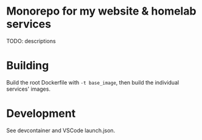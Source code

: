 # Monorepo for my website & homelab services

TODO: descriptions

# Building
Build the root Dockerfile with `-t base_image`, then build the individual services' images.

# Development
See devcontainer and VSCode launch.json.
